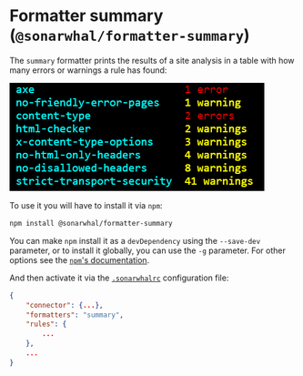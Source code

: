 # Formatter summary (`@sonarwhal/formatter-summary`)

The `summary` formatter prints the results of a site analysis in a table with
how many errors or warnings a rule has found:

![Example output for the summary formatter](images/summary-output.png)

To use it you will have to install it via `npm`:

```bash
npm install @sonarwhal/formatter-summary
```

You can make `npm` install it as a `devDependency` using the `--save-dev`
parameter, or to install it globally, you can use the `-g` parameter. For
other options see the
[`npm`'s documentation](https://docs.npmjs.com/cli/install).

And then activate it via the [`.sonarwhalrc`][sonarwhalrc]
configuration file:

```json
{
    "connector": {...},
    "formatters": "summary",
    "rules": {
        ...
    },
    ...
}
```

<!-- Link labels: -->

[sonarwhalrc]: https://sonarwhal.com/docs/user-guide/further-configuration/sonarwhalrc-formats/
